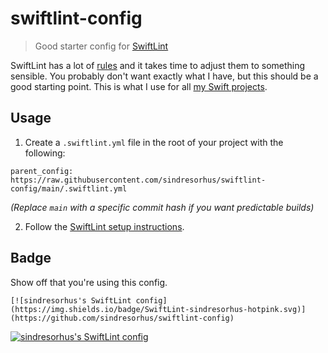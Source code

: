 # swiftlint-config

> Good starter config for [SwiftLint](https://github.com/realm/SwiftLint)

SwiftLint has a lot of [rules](https://github.com/realm/SwiftLint) and it takes time to adjust them to something sensible. You probably don't want exactly what I have, but this should be a good starting point. This is what I use for all [my Swift projects](https://github.com/search?q=user%3Asindresorhus+language%3Aswift).

## Usage

1. Create a `.swiftlint.yml` file in the root of your project with the following:

```
parent_config: https://raw.githubusercontent.com/sindresorhus/swiftlint-config/main/.swiftlint.yml
```

*(Replace `main` with a specific commit hash if you want predictable builds)*

2. Follow the [SwiftLint setup instructions](https://github.com/realm/SwiftLint#installation).

## Badge

Show off that you're using this config.

```
[![sindresorhus's SwiftLint config](https://img.shields.io/badge/SwiftLint-sindresorhus-hotpink.svg)](https://github.com/sindresorhus/swiftlint-config)
```

[![sindresorhus's SwiftLint config](https://img.shields.io/badge/SwiftLint-sindresorhus-hotpink.svg)](https://github.com/sindresorhus/swiftlint-config)
